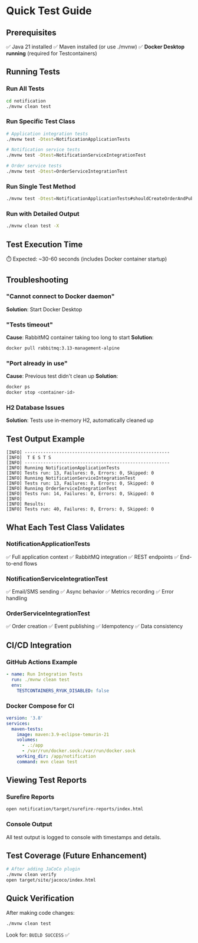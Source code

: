 # Quick Test Guide

## Prerequisites
✅ Java 21 installed
✅ Maven installed (or use ./mvnw)
✅ **Docker Desktop running** (required for Testcontainers)

## Running Tests

### Run All Tests
```bash
cd notification
./mvnw clean test
```

### Run Specific Test Class
```bash
# Application integration tests
./mvnw test -Dtest=NotificationApplicationTests

# Notification service tests
./mvnw test -Dtest=NotificationServiceIntegrationTest

# Order service tests
./mvnw test -Dtest=OrderServiceIntegrationTest
```

### Run Single Test Method
```bash
./mvnw test -Dtest=NotificationApplicationTests#shouldCreateOrderAndPublishEventToRabbitMQ
```

### Run with Detailed Output
```bash
./mvnw clean test -X
```

## Test Execution Time
⏱️ Expected: ~30-60 seconds (includes Docker container startup)

## Troubleshooting

### "Cannot connect to Docker daemon"
**Solution**: Start Docker Desktop

### "Tests timeout"
**Cause**: RabbitMQ container taking too long to start
**Solution**: 
```bash
docker pull rabbitmq:3.13-management-alpine
```

### "Port already in use"
**Cause**: Previous test didn't clean up
**Solution**:
```bash
docker ps
docker stop <container-id>
```

### H2 Database Issues
**Solution**: Tests use in-memory H2, automatically cleaned up

## Test Output Example
```
[INFO] -------------------------------------------------------
[INFO]  T E S T S
[INFO] -------------------------------------------------------
[INFO] Running NotificationApplicationTests
[INFO] Tests run: 13, Failures: 0, Errors: 0, Skipped: 0
[INFO] Running NotificationServiceIntegrationTest
[INFO] Tests run: 13, Failures: 0, Errors: 0, Skipped: 0
[INFO] Running OrderServiceIntegrationTest
[INFO] Tests run: 14, Failures: 0, Errors: 0, Skipped: 0
[INFO] 
[INFO] Results:
[INFO] Tests run: 40, Failures: 0, Errors: 0, Skipped: 0
```

## What Each Test Class Validates

### NotificationApplicationTests
✅ Full application context
✅ RabbitMQ integration
✅ REST endpoints
✅ End-to-end flows

### NotificationServiceIntegrationTest
✅ Email/SMS sending
✅ Async behavior
✅ Metrics recording
✅ Error handling

### OrderServiceIntegrationTest
✅ Order creation
✅ Event publishing
✅ Idempotency
✅ Data consistency

## CI/CD Integration

### GitHub Actions Example
```yaml
- name: Run Integration Tests
  run: ./mvnw clean test
  env:
    TESTCONTAINERS_RYUK_DISABLED: false
```

### Docker Compose for CI
```yaml
version: '3.8'
services:
  maven-tests:
    image: maven:3.9-eclipse-temurin-21
    volumes:
      - .:/app
      - /var/run/docker.sock:/var/run/docker.sock
    working_dir: /app/notification
    command: mvn clean test
```

## Viewing Test Reports

### Surefire Reports
```bash
open notification/target/surefire-reports/index.html
```

### Console Output
All test output is logged to console with timestamps and details.

## Test Coverage (Future Enhancement)
```bash
# After adding JaCoCo plugin
./mvnw clean verify
open target/site/jacoco/index.html
```

## Quick Verification
After making code changes:
```bash
./mvnw clean test
```

Look for: `BUILD SUCCESS` ✅
